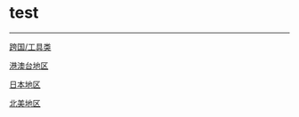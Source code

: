 # test
----

[跨国/工具类]([https://github.com/gutouoff1/xray_diversion/blob/main/transnational_tools.md](https://github.com/gutouoff1/xray_diversion/blob/main/%E8%B7%A8%E5%9B%BD_%E5%B7%A5%E5%85%B7.md))

[港澳台地区]([https://github.com/gutouoff1/xray_diversion/blob/main/HongKon%2C_Macao_Taiwan.md](https://github.com/gutouoff1/xray_diversion/blob/main/%E6%B8%AF%E6%BE%B3%E5%8F%B0.md)https://github.com/gutouoff1/xray_diversion/blob/main/%E6%B8%AF%E6%BE%B3%E5%8F%B0.md)

[日本地区]()

[北美地区]()


